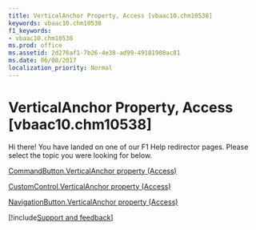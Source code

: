 ```yaml
---
title: VerticalAnchor Property, Access [vbaac10.chm10538]
keywords: vbaac10.chm10538
f1_keywords:
- vbaac10.chm10538
ms.prod: office
ms.assetid: 2d276af1-7b26-4e38-ad99-49181908ac81
ms.date: 06/08/2017
localization_priority: Normal
---
```



# VerticalAnchor Property, Access [vbaac10.chm10538]

Hi there! You have landed on one of our F1 Help redirector pages. Please select the topic you were looking for below.

[CommandButton.VerticalAnchor property (Access)](http://msdn.microsoft.com/library/e0da1883-eec3-39fa-2bff-1410d79a7b2a%28Office.15%29.aspx)

[CustomControl.VerticalAnchor property (Access)](http://msdn.microsoft.com/library/0a4658e3-3406-a9f6-58e8-e284e95fe616%28Office.15%29.aspx)

[NavigationButton.VerticalAnchor property (Access)](http://msdn.microsoft.com/library/72694f69-3690-1848-5fff-ff232697a972%28Office.15%29.aspx)

[!include[Support and feedback](~/includes/feedback-boilerplate.md)]